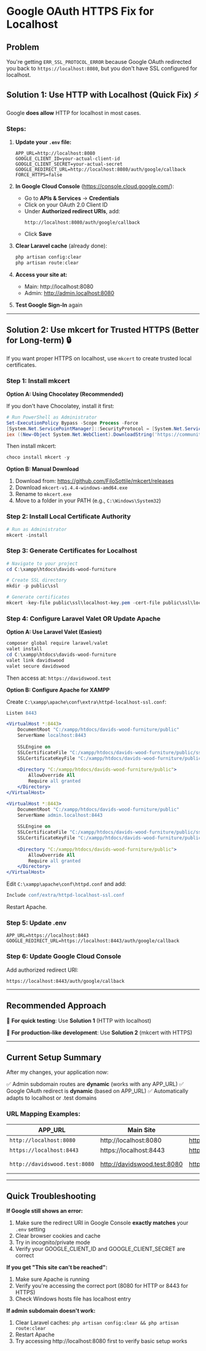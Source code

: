 # Google OAuth HTTPS Fix for Localhost

## Problem
You're getting `ERR_SSL_PROTOCOL_ERROR` because Google OAuth redirected you back to `https://localhost:8080`, but you don't have SSL configured for localhost.

## Solution 1: Use HTTP with Localhost (Quick Fix) ⚡

Google **does allow** HTTP for localhost in most cases.

### Steps:

1. **Update your `.env` file:**
   ```env
   APP_URL=http://localhost:8080
   GOOGLE_CLIENT_ID=your-actual-client-id
   GOOGLE_CLIENT_SECRET=your-actual-secret
   GOOGLE_REDIRECT_URL=http://localhost:8080/auth/google/callback
   FORCE_HTTPS=false
   ```

2. **In Google Cloud Console** (https://console.cloud.google.com/):
   - Go to **APIs & Services** → **Credentials**
   - Click on your OAuth 2.0 Client ID
   - Under **Authorized redirect URIs**, add:
     ```
     http://localhost:8080/auth/google/callback
     ```
   - Click **Save**

3. **Clear Laravel cache** (already done):
   ```bash
   php artisan config:clear
   php artisan route:clear
   ```

4. **Access your site at:**
   - Main: http://localhost:8080
   - Admin: http://admin.localhost:8080

5. **Test Google Sign-In** again

---

## Solution 2: Use mkcert for Trusted HTTPS (Better for Long-term) 🔒

If you want proper HTTPS on localhost, use `mkcert` to create trusted local certificates.

### Step 1: Install mkcert

**Option A: Using Chocolatey (Recommended)**

If you don't have Chocolatey, install it first:
```powershell
# Run PowerShell as Administrator
Set-ExecutionPolicy Bypass -Scope Process -Force
[System.Net.ServicePointManager]::SecurityProtocol = [System.Net.ServicePointManager]::SecurityProtocol -bor 3072
iex ((New-Object System.Net.WebClient).DownloadString('https://community.chocolatey.org/install.ps1'))
```

Then install mkcert:
```powershell
choco install mkcert -y
```

**Option B: Manual Download**

1. Download from: https://github.com/FiloSottile/mkcert/releases
2. Download `mkcert-v1.4.4-windows-amd64.exe`
3. Rename to `mkcert.exe`
4. Move to a folder in your PATH (e.g., `C:\Windows\System32`)

### Step 2: Install Local Certificate Authority

```powershell
# Run as Administrator
mkcert -install
```

### Step 3: Generate Certificates for Localhost

```powershell
# Navigate to your project
cd C:\xampp\htdocs\davids-wood-furniture

# Create SSL directory
mkdir -p public\ssl

# Generate certificates
mkcert -key-file public\ssl\localhost-key.pem -cert-file public\ssl\localhost-cert.pem localhost admin.localhost 127.0.0.1 ::1
```

### Step 4: Configure Laravel Valet OR Update Apache

**Option A: Use Laravel Valet (Easiest)**
```powershell
composer global require laravel/valet
valet install
cd C:\xampp\htdocs\davids-wood-furniture
valet link davidswood
valet secure davidswood
```

Then access at: `https://davidswood.test`

**Option B: Configure Apache for XAMPP**

Create `C:\xampp\apache\conf\extra\httpd-localhost-ssl.conf`:

```apache
Listen 8443

<VirtualHost *:8443>
    DocumentRoot "C:/xampp/htdocs/davids-wood-furniture/public"
    ServerName localhost:8443
    
    SSLEngine on
    SSLCertificateFile "C:/xampp/htdocs/davids-wood-furniture/public/ssl/localhost-cert.pem"
    SSLCertificateKeyFile "C:/xampp/htdocs/davids-wood-furniture/public/ssl/localhost-key.pem"
    
    <Directory "C:/xampp/htdocs/davids-wood-furniture/public">
        AllowOverride All
        Require all granted
    </Directory>
</VirtualHost>

<VirtualHost *:8443>
    DocumentRoot "C:/xampp/htdocs/davids-wood-furniture/public"
    ServerName admin.localhost:8443
    
    SSLEngine on
    SSLCertificateFile "C:/xampp/htdocs/davids-wood-furniture/public/ssl/localhost-cert.pem"
    SSLCertificateKeyFile "C:/xampp/htdocs/davids-wood-furniture/public/ssl/localhost-key.pem"
    
    <Directory "C:/xampp/htdocs/davids-wood-furniture/public">
        AllowOverride All
        Require all granted
    </Directory>
</VirtualHost>
```

Edit `C:\xampp\apache\conf\httpd.conf` and add:
```apache
Include conf/extra/httpd-localhost-ssl.conf
```

Restart Apache.

### Step 5: Update .env

```env
APP_URL=https://localhost:8443
GOOGLE_REDIRECT_URL=https://localhost:8443/auth/google/callback
```

### Step 6: Update Google Cloud Console

Add authorized redirect URI:
```
https://localhost:8443/auth/google/callback
```

---

## Recommended Approach

🎯 **For quick testing**: Use **Solution 1** (HTTP with localhost)

🎯 **For production-like development**: Use **Solution 2** (mkcert with HTTPS)

---

## Current Setup Summary

After my changes, your application now:

✅ Admin subdomain routes are **dynamic** (works with any APP_URL)
✅ Google OAuth redirect is **dynamic** (based on APP_URL)
✅ Automatically adapts to localhost or .test domains

### URL Mapping Examples:

| APP_URL | Main Site | Admin Site | OAuth Callback |
|---------|-----------|------------|----------------|
| `http://localhost:8080` | http://localhost:8080 | http://admin.localhost:8080 | http://localhost:8080/auth/google/callback |
| `https://localhost:8443` | https://localhost:8443 | https://admin.localhost:8443 | https://localhost:8443/auth/google/callback |
| `http://davidswood.test:8080` | http://davidswood.test:8080 | http://admin.davidswood.test:8080 | ❌ Won't work with Google (`.test` not allowed) |

---

## Quick Troubleshooting

**If Google still shows an error:**
1. Make sure the redirect URI in Google Console **exactly matches** your `.env` setting
2. Clear browser cookies and cache
3. Try in incognito/private mode
4. Verify your GOOGLE_CLIENT_ID and GOOGLE_CLIENT_SECRET are correct

**If you get "This site can't be reached":**
1. Make sure Apache is running
2. Verify you're accessing the correct port (8080 for HTTP or 8443 for HTTPS)
3. Check Windows hosts file has localhost entry

**If admin subdomain doesn't work:**
1. Clear Laravel caches: `php artisan config:clear && php artisan route:clear`
2. Restart Apache
3. Try accessing http://localhost:8080 first to verify basic setup works


